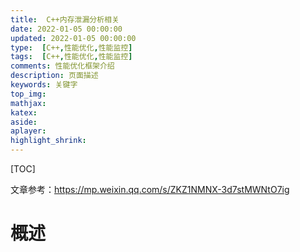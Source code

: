 ```yaml
---
title:  C++内存泄漏分析相关
date: 2022-01-05 00:00:00
updated: 2022-01-05 00:00:00
type:  [C++,性能优化,性能监控]
tags:  [C++,性能优化,性能监控]
comments: 性能优化框架介绍
description: 页面描述
keywords: 关键字
top_img:
mathjax:
katex:
aside:
aplayer:
highlight_shrink:
---
```


[TOC]

文章参考：https://mp.weixin.qq.com/s/ZKZ1NMNX-3d7stMWNtO7ig

# 概述

